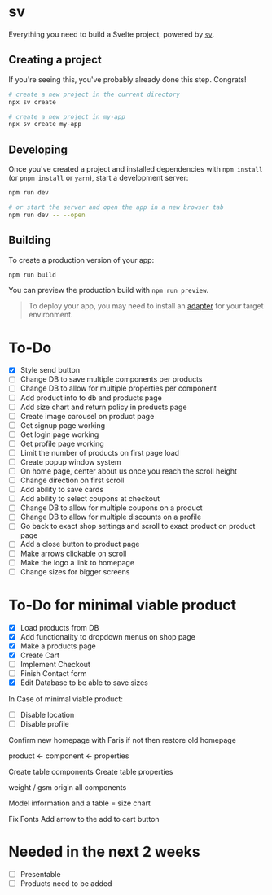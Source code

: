 # sv

Everything you need to build a Svelte project, powered by [`sv`](https://github.com/sveltejs/cli).

## Creating a project

If you're seeing this, you've probably already done this step. Congrats!

```bash
# create a new project in the current directory
npx sv create

# create a new project in my-app
npx sv create my-app
```

## Developing

Once you've created a project and installed dependencies with `npm install` (or `pnpm install` or `yarn`), start a development server:

```bash
npm run dev

# or start the server and open the app in a new browser tab
npm run dev -- --open
```

## Building

To create a production version of your app:

```bash
npm run build
```

You can preview the production build with `npm run preview`.

> To deploy your app, you may need to install an [adapter](https://svelte.dev/docs/kit/adapters) for your target environment.

# To-Do
- [x] Style send button
- [ ] Change DB to save multiple components per products
- [ ] Change DB to allow for multiple properties per component
- [ ] Add product info to db and products page
- [ ] Add size chart and return policy in products page
- [ ] Create image carousel on product page
- [ ] Get signup page working
- [ ] Get login page working
- [ ] Get profile page working
- [ ] Limit the number of products on first page load
- [ ] Create popup window system
- [ ] On home page, center about us once you reach the scroll height
- [ ] Change direction on first scroll
- [ ] Add ability to save cards
- [ ] Add ability to select coupons at checkout
- [ ] Change DB to allow for multiple coupons on a product
- [ ] Change DB to allow for multiple discounts on a profile
- [ ] Go back to exact shop settings and scroll to exact product on product page
- [ ] Add a close button to product page
- [ ] Make arrows clickable on scroll
- [ ] Make the logo a link to homepage
- [ ] Change sizes for bigger screens

# To-Do for minimal viable product
- [x] Load products from DB
- [x] Add functionality to dropdown menus on shop page
- [x] Make a products page
- [x] Create Cart
- [ ] Implement Checkout
- [ ] Finish Contact form
- [x] Edit Database to be able to save sizes

In Case of minimal viable product:
- [ ] Disable location
- [ ] Disable profile

Confirm new homepage with Faris if not then restore old homepage

product <- component <- properties

Create table components
Create table properties

weight / gsm
origin
all components

Model information and a table = size chart

Fix Fonts
Add arrow to the add to cart button

# Needed in the next 2 weeks
- [ ] Presentable
- [ ] Products need to be added